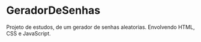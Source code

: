 # GeradorDeSenhas
Projeto de estudos, de um gerador de senhas aleatorias. Envolvendo HTML, CSS e JavaScript.
